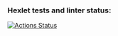 ### Hexlet tests and linter status:
[![Actions Status](https://github.com/ro4iz/python-project-lvl1/workflows/hexlet-check/badge.svg)](https://github.com/ro4iz/python-project-lvl1/actions)